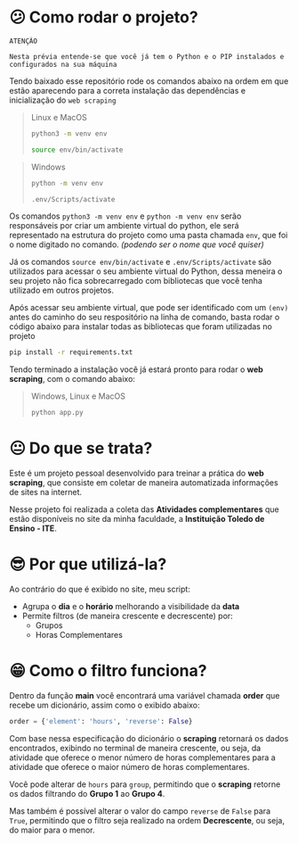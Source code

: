 # :confused: Como rodar o projeto?

```text
ATENÇÃO

Nesta prévia entende-se que você já tem o Python e o PIP instalados e configurados na sua máquina
```

Tendo baixado esse repositório rode os comandos abaixo na ordem em que estão aparecendo para a correta instalação das dependências e inicialização do `web scraping`

>Linux e MacOS
>```bash
>python3 -m venv env
>```
>
>```bash
>source env/bin/activate
>```

> Windows
> ```bash
> python -m venv env
> ```
>
> ```bash
> .env/Scripts/activate
> ```

Os comandos `python3 -m venv env` e `python -m venv env` serão responsáveis por criar um ambiente virtual do python, ele será representado na estrutura do projeto como uma pasta chamada `env`, que foi o nome digitado no comando. _(podendo ser o nome que você quiser)_

Já os comandos `source env/bin/activate` e `.env/Scripts/activate` são utilizados para acessar o seu ambiente virtual do Python, dessa meneira o seu projeto não fica sobrecarregado com bibliotecas que você tenha utilizado em outros projetos.

Após acessar seu ambiente virtual, que pode ser identificado com um `(env)` antes do caminho do seu respositório na linha de comando, basta rodar o código abaixo para instalar todas as bibliotecas que foram utilizadas no projeto

```bash
pip install -r requirements.txt
```

Tendo terminado a instalação você já estará pronto para rodar o **web scraping**, com o comando abaixo:

> Windows, Linux e MacOS
> ```bash
> python app.py
> ```

# :neutral_face: Do que se trata?

Este é um projeto pessoal desenvolvido para treinar a prática do **web scraping**, que consiste em coletar de maneira automatizada informações de sites na internet. 

Nesse projeto foi realizada a coleta das **Atividades complementares** que estão disponíveis no site da minha faculdade, a **Instituição Toledo de Ensino - ITE**.

# :sunglasses: Por que utilizá-la?

Ao contrário do que é exibido no site, meu script:
- Agrupa o **dia** e o **horário** melhorando a visibilidade da **data**
- Permite filtros (de maneira crescente e decrescente) por:
  - Grupos
  - Horas Complementares


# :grin: Como o filtro funciona?

Dentro da função **main** você encontrará uma variável chamada **order** que recebe um dicionário, assim como o exibido abaixo:

```python
order = {'element': 'hours', 'reverse': False}
```

Com base nessa especificação do dicionário o **scraping** retornará os dados encontrados, exibindo no terminal de maneira crescente, ou seja, da atividade que oferece o menor número de horas complementares para a atividade que oferece o maior número de horas complementares.

Você pode alterar de `hours` para `group`, permitindo que o **scraping** retorne os dados filtrando do **Grupo 1** ao **Grupo 4**.

Mas também é possível alterar o valor do campo `reverse` de `False` para `True`, permitindo que o filtro seja realizado na ordem **Decrescente**, ou seja, do maior para o menor.